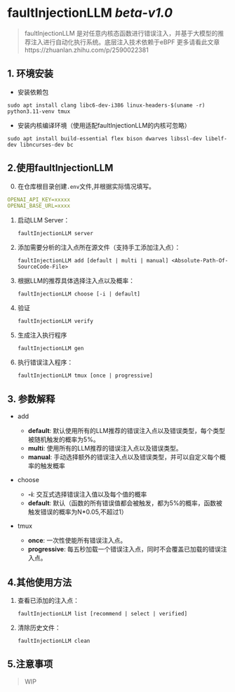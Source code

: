 # faultInjectionLLM  *beta-v1.0*
> faultInjectionLLM 是对任意内核态函数进行错误注入，并基于大模型的推荐注入进行自动化执行系统。底层注入技术依赖于eBPF
> 更多请看此文章https://zhuanlan.zhihu.com/p/2590022381


## 1. 环境安装

- 安装依赖包
```shell
sudo apt install clang libc6-dev-i386 linux-headers-$(uname -r) python3.11-venv tmux
```

- 安装内核编译环境（使用适配faultInjectionLLM的内核可忽略）
```shell
sudo apt install build-essential flex bison dwarves libssl-dev libelf-dev libncurses-dev bc
```

## 2.使用faultInjectionLLM
0. 在仓库根目录创建`.env`文件,并根据实际情况填写。
```yaml
OPENAI_API_KEY=xxxxx
OPENAI_BASE_URL=xxxx
```

1. 启动LLM Server：

    `faultInjectionLLM server` 

2. 添加需要分析的注入点所在源文件（支持手工添加注入点）：

    `faultInjectionLLM add [default | multi | manual] <Absolute-Path-Of-SourceCode-File>`

3. 根据LLM的推荐具体选择注入点以及概率：

    `faultInjectionLLM choose [-i | default]`

4. 验证

    `faultInjectionLLM verify `

5. 生成注入执行程序

    `faultInjectionLLM gen `

6. 执行错误注入程序：

    `faultInjectionLLM tmux [once | progressive]`


## 3. 参数解释
- add 
    - **default**: 默认使用所有的LLM推荐的错误注入点以及错误类型，每个类型被随机触发的概率为5%。
    - **multi**: 使用所有的LLM推荐的错误注入点以及错误类型。
    - **manual**: 手动选择额外的错误注入点以及错误类型，并可以自定义每个概率的触发概率
- choose
    - **-i**: 交互式选择错误注入值以及每个值的概率
    - **default**: 默认（函数的所有错误值都会被触发，都为5%的概率，函数被触发错误的概率为N*0.05,不超过1）

- tmux
    - **once**: 一次性使能所有错误注入点。
    - **progressive**: 每五秒加载一个错误注入点，同时不会覆盖已加载的错误注入点。

## 4.其他使用方法

1. 查看已添加的注入点：

    `faultInjectionLLM list [recommend | select | verified]`

2. 清除历史文件：

    `faultInjectionLLM clean`


## 5.注意事项
> WIP
